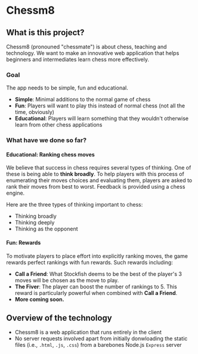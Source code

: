 # Chessm8

## What is this project?

Chessm8 (pronouned "chessmate") is about chess, teaching and technology. We want to make an innovative web application that helps beginners and intermediates learn chess more effectively.

### Goal

The app needs to be simple, fun and educational.

* **Simple**: Minimal additions to the normal game of chess
* **Fun**: Players will want to play this instead of normal chess (not all the time, obviously)
* **Educational**: Players will learn something that they wouldn't otherwise learn from other chess applications

### What have we done so far?

#### Educational: Ranking chess moves

We believe that success in chess requires several types of thinking. One of these is being able to **think broadly**. To help players with this process of enumerating their moves choices and evaluating them, players are asked to rank their moves from best to worst. Feedback is provided using a chess engine.

Here are the three types of thinking important to chess:

* Thinking broadly
* Thinking deeply
* Thinking as the opponent

#### Fun: Rewards

To motivate players to place effort into explicitly ranking moves, the game rewards perfect rankings with fun rewards. Such rewards including:

* **Call a Friend**: What Stockfish deems to be the best of the player's 3 moves will be chosen as the move to play.
* **The Fiver**: The player can boost the number of rankings to 5. This reward is particularly powerful when combined with **Call a Friend**.
* **More coming soon.**

## Overview of the technology

* Chessm8 is a web application that runs entirely in the client
* No server requests involved apart from initially donwloading the static files (i.e., `.html`, `.js`, `.css`) from a barebones Node.js `Express` server

